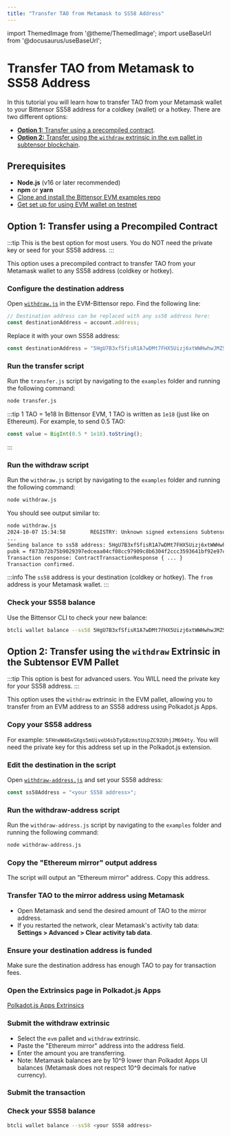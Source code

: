 ```yaml
---
title: "Transfer TAO from Metamask to SS58 Address"
---
```


import ThemedImage from '@theme/ThemedImage';
import useBaseUrl from '@docusaurus/useBaseUrl';

# Transfer TAO from Metamask to SS58 Address

In this tutorial you will learn how to transfer TAO from your Metamask wallet to your Bittensor SS58 address for a coldkey (wallet) or a hotkey. There are two different options:

- [**Option 1:** Transfer using a precompiled contract](#option-1-transfer-using-a-precompiled-contract).
- [**Option 2:** Transfer using the `withdraw` extrinsic in the `evm` pallet in subtensor blockchain](#option-2-transfer-using-the-withdraw-extrinsic-in-the-subtensor-evm-pallet).

## Prerequisites

- **Node.js** (v16 or later recommended)
- **npm** or **yarn**
- [Clone and install the Bittensor EVM examples repo](./install.md)
- [Get set up for using EVM wallet on testnet](./evm-testnet-with-metamask-wallet)

## Option 1: Transfer using a Precompiled Contract

:::tip
This is the best option for most users. You do NOT need the private key or seed for your SS58 address.
:::

This option uses a precompiled contract to transfer TAO from your Metamask wallet to any SS58 address (coldkey or hotkey).

### Configure the destination address

Open [`withdraw.js`](https://github.com/opentensor/evm-bittensor/blob/main/examples/withdraw.js) in the EVM-Bittensor repo. Find the following line:

```js
// Destination address can be replaced with any ss58 address here:
const destinationAddress = account.address;
```

Replace it with your own SS58 address:

```js
const destinationAddress = "5HgU7B3xfSfisR1A7wDMt7FHX5Uizj6xtWWHwhwJMZSrdN7y";
```

### Run the transfer script

Run the `transfer.js` script by navigating to the `examples` folder and running the following command:

```bash
node transfer.js
```

:::tip 1 TAO = 1e18
In Bittensor EVM, 1 TAO is written as `1e18` (just like on Ethereum). For example, to send 0.5 TAO:

```js
const value = BigInt(0.5 * 1e18).toString();
```

:::

### Run the withdraw script

Run the `withdraw.js` script by navigating to the `examples` folder and running the following command:

```bash
node withdraw.js
```

You should see output similar to:

```bash showLineNumbers
node withdraw.js
2024-10-07 15:34:58        REGISTRY: Unknown signed extensions SubtensorSignedExtension, CommitmentsSignedExtension found, treating them as no-effect
...
Sending balance to ss58 address: 5HgU7B3xfSfisR1A7wDMt7FHX5Uizj6xtWWHwhwJMZSrdN7y
pubk = f873b72b75b9029397edceaa04cf08cc97909c8b6304f2ccc3593641bf92e97c
Transaction response: ContractTransactionResponse { ... }
Transaction confirmed.
```

:::info
The `ss58` address is your destination (coldkey or hotkey). The `from` address is your Metamask wallet.
:::

### Check your SS58 balance

Use the Bittensor CLI to check your new balance:

```bash
btcli wallet balance --ss58 5HgU7B3xfSfisR1A7wDMt7FHX5Uizj6xtWWHwhwJMZSrdN7y
```

## Option 2: Transfer using the `withdraw` Extrinsic in the Subtensor EVM Pallet

:::tip
This option is best for advanced users. You WILL need the private key for your SS58 address.
:::

This option uses the `withdraw` extrinsic in the EVM pallet, allowing you to transfer from an EVM address to an SS58 address using Polkadot.js Apps.

### Copy your SS58 address

For example: `5FHneW46xGXgs5mUiveU4sbTyGBzmstUspZC92UhjJM694ty`. You will need the private key for this address set up in the Polkadot.js extension.

### Edit the destination in the script

Open [`withdraw-address.js`](https://github.com/opentensor/evm-bittensor/blob/main/examples/withdraw-address.js) and set your SS58 address:

```js
const ss58Address = "<your SS58 address>";
```

### Run the withdraw-address script

Run the `withdraw-address.js` script by navigating to the `examples` folder and running the following command:

```bash
node withdraw-address.js
```

### Copy the "Ethereum mirror" output address

The script will output an "Ethereum mirror" address. Copy this address.

### Transfer TAO to the mirror address using Metamask

- Open Metamask and send the desired amount of TAO to the mirror address.
- If you restarted the network, clear Metamask's activity tab data: **Settings > Advanced > Clear activity tab data**.

### Ensure your destination address is funded

Make sure the destination address has enough TAO to pay for transaction fees.

### Open the Extrinsics page in Polkadot.js Apps

[Polkadot.js Apps Extrinsics](https://polkadot.js.org/apps/?rpc=wss%3A%2F%2Ftest.chain.opentensor.ai%3A443#/extrinsics)

### Submit the withdraw extrinsic

- Select the `evm` pallet and `withdraw` extrinsic.
- Paste the "Ethereum mirror" address into the address field.
- Enter the amount you are transferring.
- Note: Metamask balances are by 10^9 lower than Polkadot Apps UI balances (Metamask does not respect 10^9 decimals for native currency).

### Submit the transaction

### Check your SS58 balance

```bash
btcli wallet balance --ss58 <your SS58 address>
```
